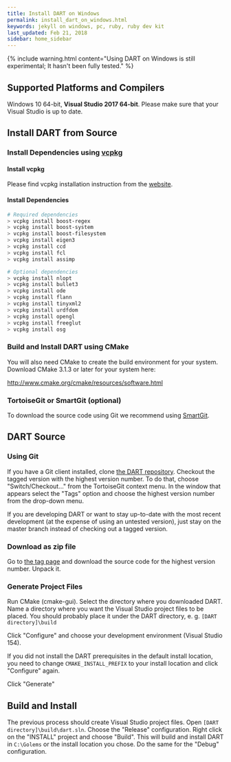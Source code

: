 ```yaml
---
title: Install DART on Windows
permalink: install_dart_on_windows.html
keywords: jekyll on windows, pc, ruby, ruby dev kit
last_updated: Feb 21, 2018
sidebar: home_sidebar
---
```


{% include warning.html content="Using DART on Windows is still experimental; It hasn't been fully tested." %}

## Supported Platforms and Compilers

Windows 10 64-bit, **Visual Studio 2017 64-bit**. Please make sure that your Visual Studio is up to date.


## Install DART from Source

### Install Dependencies using [vcpkg](https://vcpkg.readthedocs.io/en/latest/)

#### Install vcpkg

Please find vcpkg installation instruction from the [website](https://vcpkg.readthedocs.io/en/latest/examples/using-sqlite/#install).

#### Install Dependencies

```powershell
# Required dependencies
> vcpkg install boost-regex
> vcpkg install boost-system
> vcpkg install boost-filesystem
> vcpkg install eigen3
> vcpkg install ccd
> vcpkg install fcl
> vcpkg install assimp

# Optional dependencies
> vcpkg install nlopt
> vcpkg install bullet3
> vcpkg install ode
> vcpkg install flann
> vcpkg install tinyxml2
> vcpkg install urdfdom
> vcpkg install opengl
> vcpkg install freeglut
> vcpkg install osg
```

### Build and Install DART using CMake

You will also need CMake to create the build environment for your system. Download CMake 3.1.3 or later for your system here:

http://www.cmake.org/cmake/resources/software.html

### TortoiseGit or SmartGit (optional)

To download the source code using Git we recommend using [SmartGit](http://www.syntevo.com/smartgit/download).

## DART Source

### Using Git

If you have a Git client installed, clone [the DART repository](https://github.com/dartsim/dart.git). Checkout the tagged version with the highest version number. To do that, choose "Switch/Checkout..." from the TortoiseGit context menu. In the window that appears select the "Tags" option and choose the highest version number from the drop-down menu.

If you are developing DART or want to stay up-to-date with the most recent development (at the expense of using an untested version), just stay on the master branch instead of checking out a tagged version.

### Download as zip file

Go to [the tag page](https://github.com/dartsim/dart/tags) and download the source code for the highest version number. Unpack it.

### Generate Project Files

Run CMake (cmake-gui). Select the directory where you downloaded DART. Name a directory where you want the Visual Studio project files to be placed. You should probably place it under the DART directory, e. g. `[DART directory]\build`

Click "Configure" and choose your development environment (Visual Studio 154).

If you did not install the DART prerequisites in the default install location, you need to change `CMAKE_INSTALL_PREFIX` to your install location and click "Configure" again.

Click "Generate"

## Build and Install

The previous process should create Visual Studio project files. Open `[DART directory]\build\dart.sln`. Choose the "Release" configuration. Right click on the "INSTALL" project and choose "Build". This will build and install DART in `C:\Golems` or the install location you chose. Do the same for the "Debug" configuration.
